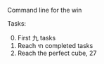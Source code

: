 Command line for the win

Tasks:

0. First 九 tasks
1. Reach חי completed tasks
2. Reach the perfect cube, 27
